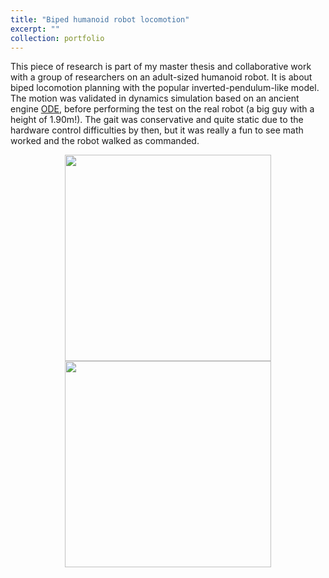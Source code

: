 ```yaml
---
title: "Biped humanoid robot locomotion"
excerpt: ""
collection: portfolio
---
```


This piece of research is part of my master thesis and collaborative work with a group of researchers on an adult-sized humanoid robot. It is about biped locomotion planning with the popular inverted-pendulum-like model. The motion was validated in dynamics simulation based on an ancient engine [ODE](http://www.ode.org/), before performing the test on the real robot (a big guy with a height of 1.90m!). The gait was conservative and quite static due to the hardware control difficulties by then, but it was really a fun to see math worked and the robot walked as commanded.


<p align="center">
<img src="{{site.baseurl}}/images/research/LochCurvedPathCapture.gif" width="330" alt="">   <img src="{{site.baseurl}}/images/research/LochUpStairCapture.gif" width="330" alt="">
</p>
